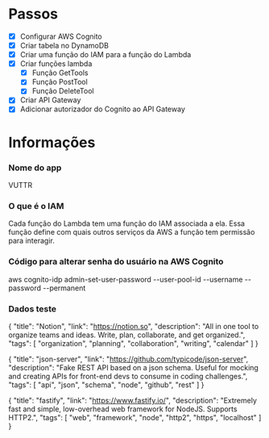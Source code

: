 # Passos

 - [x] Configurar AWS Cognito
 - [x] Criar tabela no DynamoDB
 - [x] Criar uma função do IAM para a função do Lambda
 - [x] Criar funções lambda
    - [x] Função GetTools
    - [x] Função PostTool
    - [x] Função DeleteTool
 - [x] Criar API Gateway
 - [x] Adicionar autorizador do Cognito ao API Gateway

# Informações

### Nome do app

  VUTTR

### O que é o IAM

  Cada função do Lambda tem uma função do IAM associada a ela. Essa função define com quais outros serviços da AWS a função tem permissão para interagir.

### Código para alterar senha do usuário na AWS Cognito

  aws cognito-idp admin-set-user-password --user-pool-id <user-pool-id> --username <nome-do-usuario> --password <senha> --permanent

### Dados teste

  {
    "title": "Notion",
    "link": "https://notion.so",
    "description": "All in one tool to organize teams and ideas. Write, plan, collaborate, and get organized.",
    "tags": [
      "organization",
      "planning",
      "collaboration",
      "writing",
      "calendar"
    ]
  }

  {
    "title": "json-server",
    "link": "https://github.com/typicode/json-server",
    "description": "Fake REST API based on a json schema. Useful for mocking and creating APIs for front-end devs to consume in coding challenges.",
    "tags": [
      "api",
      "json",
      "schema",
      "node",
      "github",
      "rest"
    ]
  }

  {
    "title": "fastify",
    "link": "https://www.fastify.io/",
    "description": "Extremely fast and simple, low-overhead web framework for NodeJS. Supports HTTP2.",
    "tags": [
      "web",
      "framework",
      "node",
      "http2",
      "https",
      "localhost"
    ]
  }